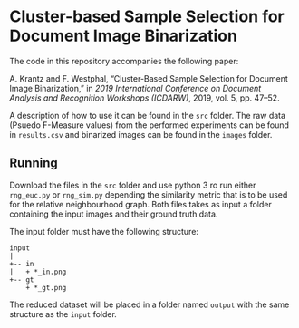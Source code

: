 # Cluster-based Sample Selection for Document Image Binarization

The code in this repository accompanies the following paper:

A. Krantz and F. Westphal, “Cluster-Based Sample Selection for Document Image Binarization,” in
*2019 International Conference on Document Analysis and Recognition Workshops (ICDARW)*, 2019,
vol. 5, pp. 47–52.

A description of how to use it can be found in the `src` folder. 
The raw data (Psuedo F-Measure values) from the performed experiments can be found in `results.csv` and binarized images can be found in the `images` folder.


## Running

Download the files in the `src` folder and use python 3 ro run either `rng_euc.py` or `rng_sim.py` depending the similarity metric that is to be used for the relative neighbourhood graph. Both files takes as input a folder containing the input images and their ground truth data.

The input folder must have the following structure:

```
input
|
+-- in
|   + *_in.png
+-- gt
    + *_gt.png
```

The reduced dataset will be placed in a folder named `output` with the same structure as the `input` folder.
